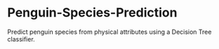 # Penguin-Species-Prediction
Predict penguin species from physical attributes using a Decision Tree classifier.
